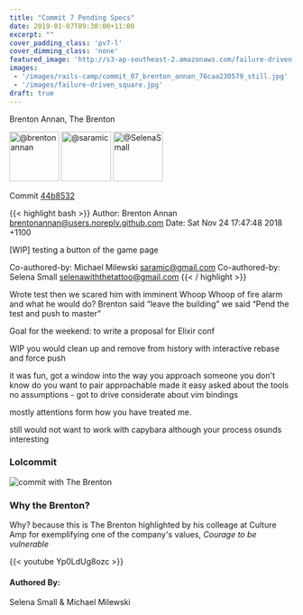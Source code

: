 ```yaml
---
title: "Commit 7 Pending Specs"
date: 2019-01-07T09:30:00+11:00
excerpt: ""
cover_padding_class: 'pv7-l'
cover_dimming_class: 'none'
featured_image: 'http://s3-ap-southeast-2.amazonaws.com/failure-driven-blog/railscamp-24-woodfield-hobart/commit_07_brenton_annan_76caa230579.gif'
images:
 - '/images/rails-camp/commit_07_brenton_annan_76caa230579_still.jpg'
 - '/images/failure-driven_square.jpg'
draft: true
---
```


Brenton Annan, The Brenton

<img alt="@brentonannan" src="//github.com/brentonannan.png" style="display: inline; width: 88px;" height="88" />
<img alt="@saramic" src="//github.com/saramic.png" style="display: inline; width: 88px;" height="88" />
<img alt="@SelenaSmall" src="//github.com/SelenaSmall.png" style="display: inline; width: 88px;" height="88" />

Commit [44b8532](https://github.com/failure-driven/railscamp-search-term/commit/44b853282c57cda6ecc2046f978dc86d199a7271)

{{< highlight bash >}}
Author: Brenton Annan <brentonannan@users.noreply.github.com>
Date:   Sat Nov 24 17:47:48 2018 +1100

[WIP] testing a button of the game page

Co-authored-by: Michael Milewski <saramic@gmail.com>
Co-authored-by: Selena Small <selenawiththetattoo@gmail.com>
{{< / highlight >}}

Wrote test then we scared him with imminent Whoop Whoop of fire alarm and what
he would do? Brenton said “leave the building” we said “Pend the test and push
to master”

Goal for the weekend: to write a proposal for Elixir conf

WIP you would clean up and remove from history
with interactive rebase and force push

it was fun, got a window into the way you approach someone you don't know
do you want to pair
approachable
made it easy asked about the tools
no assumptions - got to drive
considerate about vim bindings

mostly attentions form how you have treated me.

still would not want to work with capybara although your process osunds
interesting

### Lolcommit

![commit with The Brenton](https://s3-ap-southeast-2.amazonaws.com/failure-driven-blog/railscamp-24-woodfield-hobart/commit_07_brenton_annan_76caa230579.gif)

### Why the Brenton?

Why? because this is The Brenton highlighted by his colleage at Culture Amp for
exemplifying one of the company's values, _Courage to be vulnerable_

{{< youtube Yp0LdUg8ozc >}}

#### Authored By:

Selena Small & Michael Milewski

